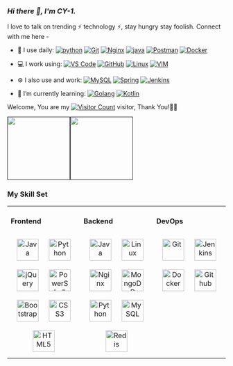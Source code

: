 <link rel="stylesheet" type="text/css" href="./beautiful.css">

### _Hi there 👋, I'm CY-1._

I love to talk on trending ⚡ technology ⚡, stay hungry stay foolish. Connect with me here -

- 🚀 I use daily:
  [![python](https://img.shields.io/badge/Python-14354C?logo=python&logoColor=white)]()
  [![Git](https://img.shields.io/badge/-Git-000000?logo=git&logoColor=FF7043)]()
  [![Nginx](https://img.shields.io/badge/-Nginx-F6C915?logo=nginx&logoColor=029137)]()
  [![java](https://img.shields.io/badge/Java-ED8B00?logo=openjdk&logoColor=white)]()
  [![Postman](https://img.shields.io/badge/-Postman-7A1FA2?logo=postman&logoColor=FC8019)]()
  [![Docker](https://img.shields.io/badge/docker-20232A?logo=docker&logoColor=61DAFB)]()


- 💻 I work using:
  [![VS Code](https://img.shields.io/badge/-VS%20Code-007ACC?style=plastic&logo=visual-studio-code)]()
  [![GitHub](https://img.shields.io/badge/-GitHub-181717?style=plastic&logo=github)]()
  [![Linux](https://img.shields.io/badge/-Linux-F16061?logo=linux&logoColor=000)]()
  [![VIM](https://img.shields.io/badge/VIM-%2311AB00.svg?&logo=vim&logoColor=white)]()

- ⚙️ I also use and work:
  [![MySQL](https://img.shields.io/badge/MySQL-00000F?logo=mysql&logoColor=white)]()
  [![Spring](https://img.shields.io/badge/Spring-6DB33F?logo=spring&logoColor=white)]()
  [![Jenkins](https://img.shields.io/badge/Jenkins-D24939?&logo=Jenkins&logoColor=white)]()


- 🌱 I’m currently learning:
  [![Golang](https://img.shields.io/badge/-Golang-02569B?logo=go&logoColor=00ACC1)]()
  [![Kotlin](https://img.shields.io/badge/Kotlin-0095D5?&logo=kotlin&logoColor=white)]()


Welcome, You are my [![Visitor Count](https://profile-counter.glitch.me/all-smile/count.svg)]() visitor, Thank You!🎉🎉

<!-- [![Top Langs](https://github-readme-stats.vercel.app/api/top-langs/?username=all-smile&theme=flag-india)](https://github.com/all-smile/github-readme-stats) -->

[<span><img src="https://github-readme-stats.vercel.app/api/top-langs/?username=CY-1&layout=compact" height=145/></span><span><img src="https://github-readme-stats.vercel.app/api?username=CY-1&count_private=true&show_icons=true" height=145/></span>]()

<!--
<table border="0">
<tr>
<td valign="top">
<img src="https://github-readme-stats.vercel.app/api/top-langs/?username=all-smile&layout=compact" alt="Top Langs" height="160" />
</td>
<td valign="top">
<img src="https://github-readme-stats.vercel.app/api?username=all-smile&show_icons=true" alt="all-smile's GitHub stats" height="160" />
</td>
</tr>
</table>
-->

<!--
![Top Langs](https://github-readme-stats.vercel.app/api/top-langs/?username=all-smile&layout=compact)
![all-smile's GitHub stats](https://github-readme-stats.vercel.app/api?username=all-smile&show_icons=true)
-->

### My Skill Set
<table><tr><td valign="top" width="33%">



#### Frontend
<div align="center">
<img style="margin: 10px" src="https://profilinator.rishav.dev/skills-assets/javascript-original.svg" alt="Java" height="50" />
<img style="margin: 10px" src="https://profilinator.rishav.dev/skills-assets/vuejs-original-wordmark.svg" alt="Python" height="50" />
<img style="margin: 10px" src="https://profilinator.rishav.dev/skills-assets/jquery.png" alt="jQuery" height="50" />
<img style="margin: 10px" src="https://profilinator.rishav.dev/skills-assets/powershell.png" alt="PowerShell" height="50" />
<img style="margin: 10px" src="https://profilinator.rishav.dev/skills-assets/bootstrap-plain.svg" alt="Bootstrap" height="50" />
<img style="margin: 10px" src="https://profilinator.rishav.dev/skills-assets/css3-original-wordmark.svg" alt="CSS3" height="50" />
<img style="margin: 10px" src="https://profilinator.rishav.dev/skills-assets/html5-original-wordmark.svg" alt="HTML5" height="50" />
</div>

</td>
<td valign="top" width="33%">

#### Backend
<div align="center">
<img style="margin: 10px" src="https://profilinator.rishav.dev/skills-assets/Java" alt="Java" height="50" />
<img style="margin: 10px" src="https://profilinator.rishav.dev/skills-assets/linux-original.svg" alt="Linux" height="50" />
<img style="margin: 10px" src="https://profilinator.rishav.dev/skills-assets/nginx-original.svg" alt="Nginx" height="50" />
<img style="margin: 10px" src="https://profilinator.rishav.dev/skills-assets/mongodb-original-wordmark.svg" alt="MongoDB" height="50" />
<img style="margin: 10px" src="https://profilinator.rishav.dev/skills-assets/nodejs-original-wordmark.svg" alt="Python" height="50" />
<img style="margin: 10px" src="https://profilinator.rishav.dev/skills-assets/mysql-original-wordmark.svg" alt="MySQL" height="50" />
<img style="margin: 10px" src="https://profilinator.rishav.dev/skills-assets/redis-original-wordmark.svg" alt="Redis" height="50" />
</div>

</td>
<td valign="top" width="33%">

#### DevOps
<div align="center">
<img style="margin: 10px" src="https://profilinator.rishav.dev/skills-assets/git-scm-icon.svg" alt="Git" height="50" />
<img style="margin: 10px" src="https://profilinator.rishav.dev/skills-assets/jenkins-icon.svg" alt="Jenkins" height="50" />
<img style="margin: 10px" src="https://profilinator.rishav.dev/skills-assets/docker-original-wordmark.svg" alt="Docker" height="50" />
<img style="margin: 10px" src="https://profilinator.rishav.dev/skills-assets/github.svg" alt="Github" height="50" />
</div>
</td>
</tr>
</table>

<br/>
